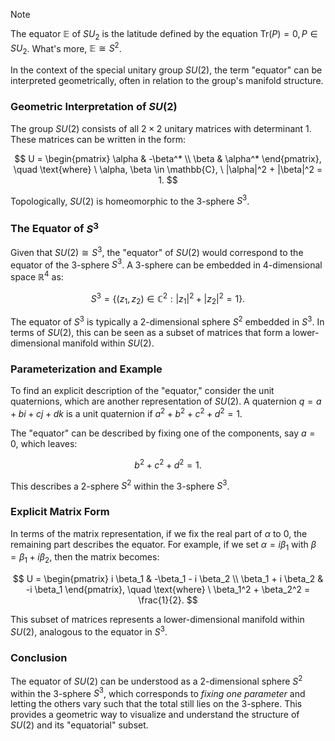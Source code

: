 > [!NOTE]
> The equator $\displaystyle \mathbb{E}$ of $\displaystyle SU_{2}$ is the latitude defined by the equation $\displaystyle \mathrm{Tr}(P)=0, P\in SU_{2}$. What's more, $\displaystyle \mathbb{E}\cong S^{2}$.



In the context of the special unitary group $SU(2)$, the term "equator" can be interpreted geometrically, often in relation to the group's manifold structure.

### Geometric Interpretation of $SU(2)$

The group $SU(2)$ consists of all $2 \times 2$ unitary matrices with determinant 1. These matrices can be written in the form:

$$
U = \begin{pmatrix}
\alpha & -\beta^* \\
\beta & \alpha^*
\end{pmatrix}, \quad \text{where} \ \alpha, \beta \in \mathbb{C}, \ |\alpha|^2 + |\beta|^2 = 1.
$$

Topologically, $SU(2)$ is homeomorphic to the 3-sphere $S^3$.

### The Equator of $S^3$

Given that $SU(2) \cong S^3$, the "equator" of $SU(2)$ would correspond to the equator of the 3-sphere $S^3$. A 3-sphere can be embedded in 4-dimensional space $\mathbb{R}^4$ as:

$$
S^3 = \left\{ (z_1, z_2) \in \mathbb{C}^2 : |z_1|^2 + |z_2|^2 = 1 \right\}.
$$

The equator of $S^3$ is typically a 2-dimensional sphere $S^2$ embedded in $S^3$. In terms of $SU(2)$, this can be seen as a subset of matrices that form a lower-dimensional manifold within $SU(2)$.

### Parameterization and Example

To find an explicit description of the "equator," consider the unit quaternions, which are another representation of $SU(2)$. A quaternion $q = a + bi + cj + dk$ is a unit quaternion if $a^2 + b^2 + c^2 + d^2 = 1$.

The "equator" can be described by fixing one of the components, say $a = 0$, which leaves:

$$ b^2 + c^2 + d^2 = 1. $$

This describes a 2-sphere $S^2$ within the 3-sphere $S^3$.

### Explicit Matrix Form

In terms of the matrix representation, if we fix the real part of $\alpha$ to 0, the remaining part describes the equator. For example, if we set $\alpha = i \beta_1$ with $\beta = \beta_1 + i \beta_2$, then the matrix becomes:

$$
U = \begin{pmatrix}
i \beta_1 & -\beta_1 - i \beta_2 \\
\beta_1 + i \beta_2 & -i \beta_1
\end{pmatrix}, \quad \text{where} \ \beta_1^2 + \beta_2^2 = \frac{1}{2}.
$$

This subset of matrices represents a lower-dimensional manifold within $SU(2)$, analogous to the equator in $S^3$.

### Conclusion

The equator of $SU(2)$ can be understood as a 2-dimensional sphere $S^2$ within the 3-sphere $S^3$, which corresponds to *fixing one parameter* and letting the others vary such that the total still lies on the 3-sphere. This provides a geometric way to visualize and understand the structure of $SU(2)$ and its "equatorial" subset.
